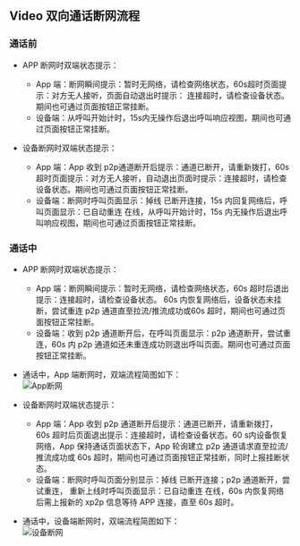 ## Video 双向通话断网流程

### 通话前
    
   *  APP 断网时双端状态提示：
       *  App 端：断网瞬间提示：暂时无网络，请检查网络状态，60s超时页面提示：对方无人接听，页面自动退出时提示： 连接超时，请检查设备状态。期间也可通过页面按钮正常挂断。
       *  设备端：从呼叫开始计时，15s内无操作后退出呼叫响应视图，期间也可通过页面按钮正常挂断。

   *  设备断网时双端状态提示：
       * App 端：App 收到 p2p通道断开后提示：通道已断开，请重新拨打，60s超时页面提示：对方无人接听，自动退出页面时提示：连接超时，请检查设备状态。期间也可通过页面按钮正常挂断。   
       * 设备端：断网时呼叫页面显示：掉线 已断开连接，15s 内回复网络后，呼叫页面显示：已自动重连 在线，从呼叫开始计时，15s 内无操作后退出呼叫响应视图，期间也可通过页面按钮正常挂断。


### 通话中    

   *  APP 断网时双端状态提示：
       * App 端：断网瞬间提示：暂时无网络，请检查网络状态，60s 超时后退出提示：连接超时，请检查设备状态。 60s 内恢复网络后，设备状态未挂断，尝试重连 p2p 通道直至拉流/推流成功或60s 超时，期间也可通过页面按钮正常挂断。   
       * 设备端：收到 p2p 通道断开后，在呼叫页面显示：p2p 通道断开，尝试重连，60s 内 p2p 通道如还未重连成功则退出呼叫页面。期间也可通过页面按钮正常挂断。
       
   * 通话中，App 端断网时，双端流程简图如下：   
       ![App断网](https://github.com/tencentyun/iot-link-ios/wiki/image/Two-way_audio_video_AppNoNetwork.png) 
       
   *  设备断网时双端状态提示：
       * App 端：App 收到 p2p 通道断开后提示：通道已断开，请重新拨打， 60s 超时后页面退出提示：连接超时，请检查设备状态。60 s内设备恢复网络，App 保持通话页面状态下，App 轮询建立 p2p 通道请求直至拉流/推流成功或 60s 超时，期间也可通过页面按钮正常挂断，同时上报挂断状态。    
       * 设备端：断网时呼叫页面分别显示：掉线 已断开连接；p2p 通道断开，尝试重连， 重新上线时呼叫页面显示：已自动重连 在线，60s 内恢复网络后需上报新的 xp2p 信息等待 APP 连接，直至 60s 超时。
      
   * 通话中，设备端断网时，双端流程简图如下：    
       ![设备断网](https://github.com/tencentyun/iot-link-ios/wiki/image/Two-way_audio_video_DeviceNoNetwork.png)
    

